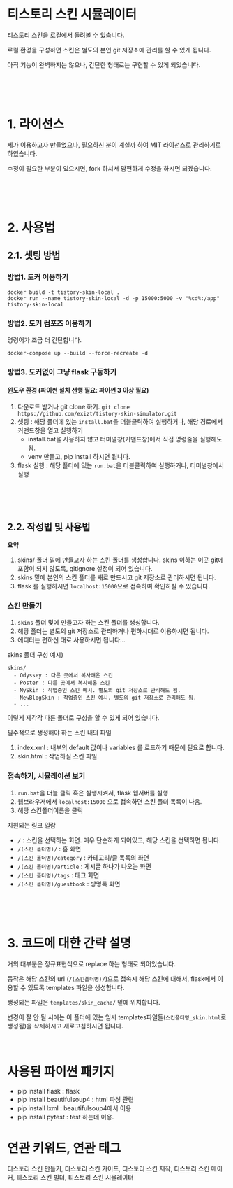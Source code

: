 # 티스토리 스킨 시뮬레이터
티스토리 스킨을 로컬에서 돌려볼 수 있습니다. 

로컬 환경을 구성하면 스킨은 별도의 본인 git 저장소에 관리를 할 수 있게 됩니다. 

아직 기능이 완벽하지는 않으나, 간단한 형태로는 구현할 수 있게 되었습니다.

<br><br><br>
# 1. 라이선스
제가 이용하고자 만들었으나, 필요하신 분이 계실까 하여 MIT 라이선스로 관리하기로 하였습니다. 

수정이 필요한 부분이 있으시면, fork 하셔서 맘편하게 수정을 하시면 되겠습니다. 

<br><br><br>
# 2. 사용법
## 2.1. 셋팅 방법
### 방법1. 도커 이용하기 
```console
docker build -t tistory-skin-local .
docker run --name tistory-skin-local -d -p 15000:5000 -v "%cd%:/app" tistory-skin-local
```

### 방법2. 도커 컴포즈 이용하기
명령어가 조금 더 간단합니다.

```console
docker-compose up --build --force-recreate -d
```

### 방법3. 도커없이 그냥 flask 구동하기
#### 윈도우 환경 (파이썬 설치 선행 필요: 파이썬 3 이상 필요)
1. 다운로드 받거나 git clone 하기. 
    `git clone https://github.com/exizt/tistory-skin-simulator.git`
2. 셋팅 : 해당 폴더에 있는 `install.bat`을 더블클릭하여 실행하거나, 해당 경로에서 커맨드창을 열고 실행하기
   - install.bat을 사용하지 않고 터미널창(커맨드창)에서 직접 명령줄을 실행해도 됨. 
   - venv 만들고, pip install 하시면 됩니다.
3. flask 실행 : 해당 폴더에 있는 `run.bat`을 더블클릭하여 실행하거나, 터미널창에서 실행

<br><br><br>
## 2.2. 작성법 및 사용법
**요약**
1. skins/ 폴더 밑에 만들고자 하는 스킨 폴더를 생성합니다. skins 이하는 이곳 git에 포함이 되지 않도록, gitignore 설정이 되어 있습니다.
2. skins 밑에 본인의 스킨 폴더를 새로 만드시고 git 저장소로 관리하시면 됩니다. 
3. flask 를 실행하시면 `localhost:15000`으로 접속하여 확인하실 수 있습니다.

### 스킨 만들기
1. `skins` 폴더 및에 만들고자 하는 스킨 폴더를 생성합니다.
2. 해당 폴더는 별도의 git 저장소로 관리하거나 편하시대로 이용하시면 됩니다. 
3. 에디터는 편하신 대로 사용하시면 됩니다...


skins 폴더 구성 예시)
```text
skins/
  - Odyssey : 다른 곳에서 복사해온 스킨
  - Poster : 다른 곳에서 복사해온 스킨
  - MySkin : 작업중인 스킨 예시. 별도의 git 저장소로 관리해도 됨.
  - NewBlogSkin : 작업중인 스킨 예시. 별도의 git 저장소로 관리해도 됨.
  - ...
```
이렇게 제각각 다른 폴더로 구성을 할 수 있게 되어 있습니다. 

필수적으로 생성해야 하는 스킨 내의 파일
1. index.xml : 내부의 default 값이나 variables 를 로드하기 때문에 필요로 합니다. 
2. skin.html : 작업하실 스킨 파일.

### 접속하기, 시뮬레이션 보기 
1. `run.bat`을 더블 클릭 혹은 실행시켜서, flask 웹서버를 실행
2. 웹브라우저에서 `localhost:15000` 으로 접속하면 스킨 폴더 목록이 나옴.
3. 해당 스킨폴더이름을 클릭
 

지원되는 링크 일람
- `/` : 스킨을 선택하는 화면. 매우 단순하게 되어있고, 해당 스킨을 선택하면 됩니다. 
- `/(스킨 폴더명)/` : 홈 화면
- `/(스킨 폴더명)/category` : 카테고리/글 목록의 화면
- `/(스킨 폴더명)/article` : 게시글 하나가 나오는 화면
- `/(스킨 폴더명)/tags` : 태그 화면 
- `/(스킨 폴더명)/guestbook` : 방명록 화면

<br><br><br>
# 3. 코드에 대한 간략 설명
거의 대부분은 정규표현식으로 replace 하는 형태로 되어있습니다. 

동작은 해당 스킨의 url (`/(스킨폴더명)/`)으로 접속시 해당 스킨에 대해서, flask에서 이용할 수 있도록 templates 파일을 생성합니다. 

생성되는 파일은 `templates/skin_cache/` 밑에 위치합니다. 

변경이 잘 안 될 시에는 이 폴더에 있는 임시 templates파일들(`스킨폴더명_skin.html`로 생성됨)을 삭제하시고 새로고침하시면 됩니다. 
<br><br><br>

# 사용된 파이썬 패키지
* pip install flask : flask
* pip install beautifulsoup4 : html 파싱 관련
* pip install lxml : beautifulsoup4에서 이용
* pip install pytest : test 하는데 이용.


# 연관 키워드, 연관 태그
티스토리 스킨 만들기, 티스토리 스킨 가이드, 티스토리 스킨 제작, 티스토리 스킨 메이커, 티스토리 스킨 빌더, 티스토리 스킨 시뮬레이터
